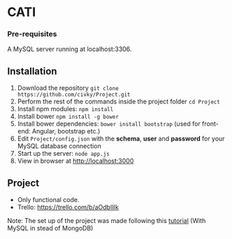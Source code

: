 # CATI

### Pre-requisites
A MySQL server running at localhost:3306.

## Installation
1. Download the repository `git clone https://github.com/civky/Project.git`
2. Perform the rest of the commands inside the project folder `cd Project`
3. Install npm modules: `npm install`
4. Install bower `npm install -g bower`
5. Install bower dependencies: `bower install bootstrap` (used for front-end: Angular, bootstrap etc.)
6. Edit `Project/config.json` with the **schema**, **user** and **password** for your MySQL database connection
7. Start up the server: `node app.js`
8. View in browser at [http://localhost:3000](http://localhost:3000)

## Project

* Only functional code.
* Trello: https://trello.com/b/aOdbIIIk

Note: The set up of the project was made following this [tutorial](https://scotch.io/tutorials/setting-up-a-mean-stack-single-page-application) (With MySQL in stead of MongoDB)
